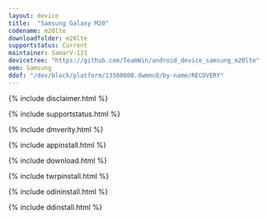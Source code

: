 ```yaml
---
layout: device
title:  "Samsung Galaxy M20"
codename: m20lte
downloadfolder: m20lte
supportstatus: Current
maintainer: SamarV-121
devicetree: "https://github.com/TeamWin/android_device_samsung_m20lte"
oem: Samsung
ddof: "/dev/block/platform/13500000.dwmmc0/by-name/RECOVERY"
---
```


{% include disclaimer.html %}

{% include supportstatus.html %}

{% include dmverity.html %}

{% include appinstall.html %}

{% include download.html %}

{% include twrpinstall.html %}

{% include odininstall.html %}

{% include ddinstall.html %}